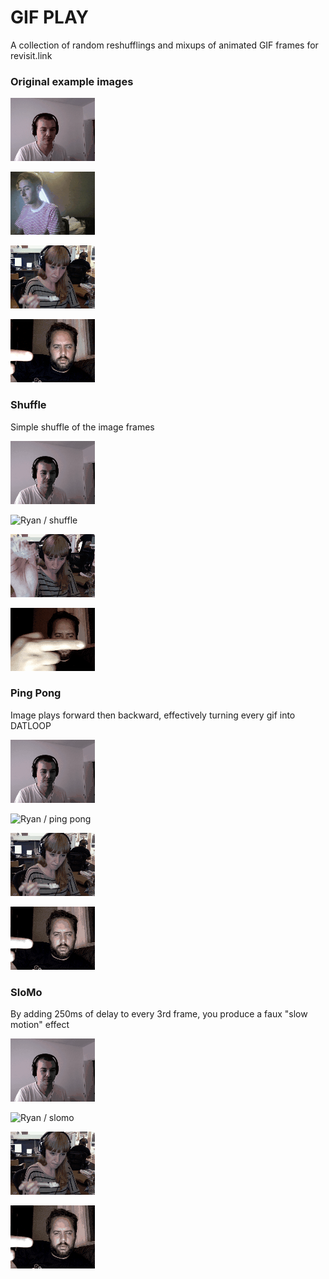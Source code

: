 # GIF PLAY

A collection of random reshufflings and mixups of animated GIF frames for revisit.link


### Original example images

![Caleb / original](examples/caleb.gif)

![Ryan / original](gifs/ryan.gif)

![Laura / original](examples/lb-sharing.gif)

![Jason / original](examples/me-oneway.gif)

### Shuffle

Simple shuffle of the image frames

![Caleb / shuffle](examples/caleb-shuffle.gif)

![Ryan / shuffle](gifs/ryan-shuffle.gif)

![Laura / shuffle](examples/lb-sharing-shuffle.gif)

![Jason / shuffle](examples/jason-hand-shuffle.gif)

### Ping Pong

Image plays forward then backward, effectively turning every gif into DATLOOP

![Caleb / ping pong](examples/caleb-pingpong.gif)

![Ryan / ping pong](gifs/ryan-pingpong.gif)

![Laura / ping pong](examples/lb-sharing-pingpong.gif)

![Jason / ping pong](examples/jason-hand-pingpong.gif)

### SloMo

By adding 250ms of delay to every 3rd frame, you produce a faux "slow motion" effect

![Caleb / slomo](examples/caleb-slomo.gif)

![Ryan / slomo](gifs/ryan-slomo.gif)

![Laura / slomo](examples/lb-sharing-slomo.gif)

![Jason / slomo](examples/jason-hand-slomo.gif)
